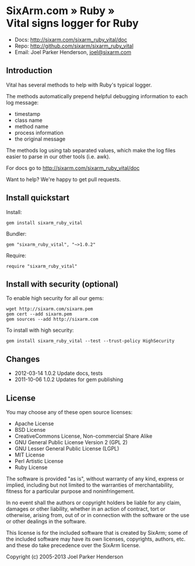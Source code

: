 # SixArm.com » Ruby » <br> Vital signs logger for Ruby

* Docs: <http://sixarm.com/sixarm_ruby_vital/doc>
* Repo: <http://github.com/sixarm/sixarm_ruby_vital>
* Email: Joel Parker Henderson, <joel@sixarm.com>


## Introduction

Vital has several methods to help with Ruby's typical logger.

The methods automatically prepend helpful debugging information 
to each log message:

  * timestamp
  * class name
  * method name
  * process information
  * the original message

The methods log using tab separated values, which make the
log files easier to parse in our other tools (i.e. awk).

For docs go to <http://sixarm.com/sixarm_ruby_vital/doc>

Want to help? We're happy to get pull requests.


## Install quickstart

Install:

    gem install sixarm_ruby_vital

Bundler:

    gem "sixarm_ruby_vital", "~>1.0.2"

Require:

    require "sixarm_ruby_vital"


## Install with security (optional)

To enable high security for all our gems:

    wget http://sixarm.com/sixarm.pem
    gem cert --add sixarm.pem
    gem sources --add http://sixarm.com

To install with high security:

    gem install sixarm_ruby_vital --test --trust-policy HighSecurity


## Changes

* 2012-03-14 1.0.2 Update docs, tests
* 2011-10-06 1.0.2 Updates for gem publishing


## License

You may choose any of these open source licenses:

  * Apache License
  * BSD License
  * CreativeCommons License, Non-commercial Share Alike
  * GNU General Public License Version 2 (GPL 2)
  * GNU Lesser General Public License (LGPL)
  * MIT License
  * Perl Artistic License
  * Ruby License

The software is provided "as is", without warranty of any kind, 
express or implied, including but not limited to the warranties of 
merchantability, fitness for a particular purpose and noninfringement. 

In no event shall the authors or copyright holders be liable for any 
claim, damages or other liability, whether in an action of contract, 
tort or otherwise, arising from, out of or in connection with the 
software or the use or other dealings in the software.

This license is for the included software that is created by SixArm;
some of the included software may have its own licenses, copyrights, 
authors, etc. and these do take precedence over the SixArm license.

Copyright (c) 2005-2013 Joel Parker Henderson
